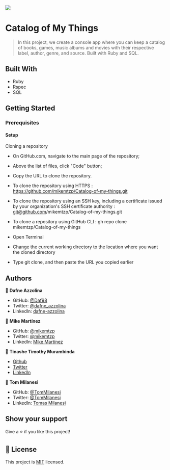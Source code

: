 ![](https://img.shields.io/badge/Microverse-blueviolet)

# Catalog of My Things

> In this project, we create a console app where you can keep a catalog of books, games, music albums and movies with their respective label, author, genre, and source. Built with Ruby and SQL.

## Built With

- Ruby
- Rspec
- SQL

## Getting Started

### Prerequisites
#### Setup
Cloning a repository

- On GitHub.com, navigate to the main page of the repository;

- Above the list of files, click "Code" button;

- Copy the URL to clone the repository.

- To clone the repository using HTTPS : https://github.com/mikemtzp/Catalog-of-my-things.git

- To clone the repository using an SSH key, including a certificate issued by your organization's SSH certificate authority : git@github.com/mikemtzp/Catalog-of-my-things.git

- To clone a repository using GitHub CLI : gh repo clone mikemtzp/Catalog-of-my-things

- Open Terminal

- Change the current working directory to the location where you want the cloned directory

- Type git clone, and then paste the URL you copied earlier

## Authors

👤 **Dafne Azzolina**

- GitHub: [@Daf98](https://github.com/Daf98)
- Twitter: [@dafne_azzolina](https://twitter.com/dafne_azzolina)
- LinkedIn: [dafne-azzolina](https://www.linkedin.com/in/dafne-azzolina/)

👤 **Mike Martínez**

- GitHub: [@mikemtzp](https://github.com/mikemtzp)
- Twitter: [@mikemtzp](https://twitter.com/mikemtzp)
- LinkedIn: [Mike Martínez](https://www.linkedin.com/in/mike-mart%C3%ADnez/)

👤 **Tinashe Timothy Murambinda**
* <a href="https://github.com/Draxeytina/">Github</a>
* <a href="https://twitter.com/tinamura2">Twitter</a>
* <a href="https://www.linkedin.com/in/timothy-tinashe-murambinda/">LinkedIn</a>

👤 **Tom Milanesi**

- GitHub: [@TomMilanesi](https://github.com/KaskMIL)
- Twitter: [@TomMilanesi](https://twitter.com/TomasMilanesi)
- LinkedIn: [Tomas Milanesi](https://www.linkedin.com/in/tomas-milanesi-3427bb185/)

## Show your support

Give a ⭐️ if you like this project!
## 📝 License

This project is [MIT](./MIT.md) licensed.
